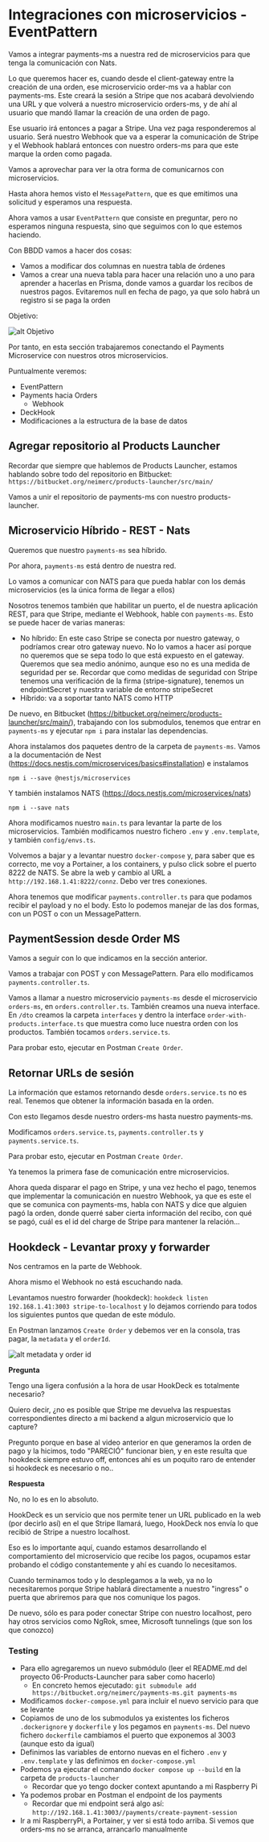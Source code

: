 # Integraciones con microservicios - EventPattern

Vamos a integrar payments-ms a nuestra red de microservicios para que tenga la comunicación con Nats.

Lo que queremos hacer es, cuando desde el client-gateway entre la creación de una orden, ese microservicio order-ms va a hablar con payments-ms. Este creará la sesión a Stripe que nos acabará devolviendo una URL y que volverá a nuestro microservicio orders-ms, y de ahí al usuario que mandó llamar la creación de una orden de pago.

Ese usuario irá entonces a pagar a Stripe. Una vez paga responderemos al usuario. Será nuestro Webhook que va a esperar la comunicación de Stripe y el Webhook hablará entonces con nuestro orders-ms para que este marque la orden como pagada.

Vamos a aprovechar para ver la otra forma de comunicarnos con microservicios.

Hasta ahora hemos visto el `MessagePattern`, que es que emitimos una solicitud y esperamos una respuesta.

Ahora vamos a usar `EventPattern` que consiste en preguntar, pero no esperamos ninguna respuesta, sino que seguimos con lo que estemos haciendo.

Con BBDD vamos a hacer dos cosas:

- Vamos a modificar dos columnas en nuestra tabla de órdenes
- Vamos a crear una nueva tabla para hacer una relación uno a uno para aprender a hacerlas en Prisma, donde vamos a guardar los recibos de nuestros pagos. Evitaremos null en fecha de pago, ya que solo habrá un registro si se paga la orden

Objetivo:

![alt Objetivo](./images/Objetivo.png)

Por tanto, en esta sección trabajaremos conectando el Payments Microservice con nuestros otros microservicios.

Puntualmente veremos:

- EventPattern
- Payments hacia Orders
  - Webhook
- DeckHook
- Modificaciones a la estructura de la base de datos

## Agregar repositorio al Products Launcher

Recordar que siempre que hablemos de Products Launcher, estamos hablando sobre todo del repositorio en Bitbucket: `https://bitbucket.org/neimerc/products-launcher/src/main/`

Vamos a unir el repositorio de payments-ms con nuestro products-launcher.

## Microservicio Híbrido - REST - Nats

Queremos que nuestro `payments-ms` sea híbrido.

Por ahora, `payments-ms` está dentro de nuestra red.

Lo vamos a comunicar con NATS para que pueda hablar con los demás microservicios (es la única forma de llegar a ellos)

Nosotros tenemos también que habilitar un puerto, el de nuestra aplicación REST, para que Stripe, mediante el Webhook, hable con `payments-ms`. Esto se puede hacer de varias maneras:

- No híbrido: En este caso Stripe se conecta por nuestro gateway, o podríamos crear otro gateway nuevo. No lo vamos a hacer así porque no queremos que se sepa todo lo que está expuesto en el gateway. Queremos que sea medio anónimo, aunque eso no es una medida de seguridad per se. Recordar que como medidas de seguridad con Stripe tenemos una verificación de la firma (stripe-signature), tenemos un endpointSecret y nuestra variable de entorno stripeSecret
- Híbrido: va a soportar tanto NATS como HTTP

De nuevo, en Bitbucket (https://bitbucket.org/neimerc/products-launcher/src/main/), trabajando con los submodulos, tenemos que entrar en `payments-ms` y ejecutar `npm i` para instalar las dependencias.

Ahora instalamos dos paquetes dentro de la carpeta de `payments-ms`. Vamos a la documentación de Nest (https://docs.nestjs.com/microservices/basics#installation) e instalamos

```
npm i --save @nestjs/microservices
```

Y también instalamos NATS (https://docs.nestjs.com/microservices/nats)

```
npm i --save nats
```

Ahora modificamos nuestro `main.ts` para levantar la parte de los microservicios. También modificamos nuestro fichero `.env` y `.env.template`, y también `config/envs.ts`.

Volvemos a bajar y a levantar nuestro `docker-compose` y, para saber que es correcto, me voy a Portainer, a los containers, y pulso click sobre el puerto 8222 de NATS. Se abre la web y cambio al URL a `http://192.168.1.41:8222/connz`. Debo ver tres conexiones.

Ahora tenemos que modificar `payments.controller.ts` para que podamos recibir el payload y no el body. Esto lo podemos manejar de las dos formas, con un POST o con un MessagePattern.

## PaymentSession desde Order MS

Vamos a seguir con lo que indicamos en la sección anterior.

Vamos a trabajar con POST y con MessagePattern. Para ello modificamos `payments.controller.ts`.

Vamos a llamar a nuestro microservicio `payments-ms` desde el microservicio `orders-ms`, en `orders.controller.ts`. También creamos una nueva interface. En `/dto` creamos la carpeta `interfaces` y dentro la interface `order-with-products.interface.ts` que muestra como luce nuestra orden con los productos. También tocamos `orders.service.ts`.

Para probar esto, ejecutar en Postman `Create Order`.

## Retornar URLs de sesión

La información que estamos retornando desde `orders.service.ts` no es real. Tenemos que obtener la información basada en la orden.

Con esto llegamos desde nuestro orders-ms hasta nuestro payments-ms.

Modificamos `orders.service.ts`, `payments.controller.ts` y `payments.service.ts`.

Para probar esto, ejecutar en Postman `Create Order`.

Ya tenemos la primera fase de comunicación entre microservicios.

Ahora queda disparar el pago en Stripe, y una vez hecho el pago, tenemos que implementar la comunicación en nuestro Webhook, ya que es este el que se comunica con payments-ms, habla con NATS y dice que alguien pagó la orden, donde querré saber cierta información del recibo, con qué se pagó, cuál es el id del charge de Stripe para mantener la relación...

## Hookdeck - Levantar proxy y forwarder

Nos centramos en la parte de Webhook.

Ahora mismo el Webhook no está escuchando nada.

Levantamos nuestro forwarder (hookdeck): `hookdeck listen 192.168.1.41:3003 stripe-to-localhost` y lo dejamos corriendo para todos los siguientes puntos que quedan de este módulo.

En Postman lanzamos `Create Order` y debemos ver en la consola, tras pagar, la `metadata` y el `orderId`.

![alt metadata y order id](./images/Metadata_OrderId.png)

**Pregunta**

Tengo una ligera confusión a la hora de usar HookDeck es totalmente necesario?

Quiero decir, ¿no es posible que Stripe me devuelva las respuestas correspondientes directo a mi backend a algun microservicio que lo capture?

Pregunto porque en base al video anterior en que generamos la orden de pago y la hicimos, todo "PARECIÓ" funcionar bien, y en este resulta que hookdeck siempre estuvo off, entonces ahí es un poquito raro de entender si hookdeck es necesario o no..

**Respuesta**

No, no lo es en lo absoluto.

HookDeck es un servicio que nos permite tener un URL publicado en la web (por decirlo así) en el que Stripe llamará, luego, HookDeck nos envía lo que recibió de Stripe a nuestro localhost.

Eso es lo importante aquí, cuando estamos desarrollando el comportamiento del microservicio que recibe los pagos, ocupamos estar probando el código constantemente y ahí es cuando lo necesitamos.

Cuando terminamos todo y lo desplegamos a la web, ya no lo necesitaremos porque Stripe hablará directamente a nuestro "ingress" o puerta que abriremos para que nos comunique los pagos.

De nuevo, sólo es para poder conectar Stripe con nuestro localhost, pero hay otros servicios como NgRok, smee, Microsoft tunnelings (que son los que conozco)

### Testing

- Para ello agregaremos un nuevo submódulo (leer el README.md del proyecto 06-Products-Launcher para saber como hacerlo)
  - En concreto hemos ejecutado: `git submodule add https://bitbucket.org/neimerc/payments-ms.git payments-ms`
- Modificamos `docker-compose.yml` para incluir el nuevo servicio para que se levante
- Copiamos de uno de los submodulos ya existentes los ficheros `.dockerignore` y `dockerfile` y los pegamos en `payments-ms`. Del nuevo fichero `dockerfile` cambiamos el puerto que exponemos al 3003 (aunque esto da igual)
- Definimos las variables de entorno nuevas en el fichero `.env` y `.env.template` y las definimos en `docker-compose.yml`
- Podemos ya ejecutar el comando `docker compose up --build` en la carpeta de `products-launcher`
  - Recordar que yo tengo docker context apuntando a mi Raspberry Pi
- Ya podemos probar en Postman el endpoint de los payments
  - Recordar que mi endpoint será algo así: `http://192.168.1.41:3003//payments/create-payment-session`
- Ir a mi RaspberryPi, a Portainer, y ver si está todo arriba. Si vemos que orders-ms no se arranca, arrancarlo manualmente
